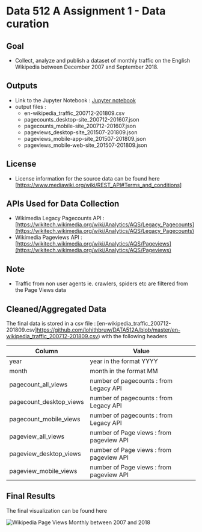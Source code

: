 # Data 512 A Assignment 1 - Data curation

## Goal 

- Collect, analyze and publish a dataset of monthly traffic on the English Wikipedia between December 2007 and September 2018. 

## Outputs

- Link to the Jupyter Notebook :  [Jupyter notebook](https://github.com/lohithbruw/DATA512A/blob/master/hcds-a1-data-curation.ipynb) 
- output files :   
    * en-wikipedia_traffic_200712-201809.csv
    * pagecounts_desktop-site_200712-201607.json
    * pagecounts_mobile-site_200712-201607.json
    * pageviews_desktop-site_201507-201809.json
    * pageviews_mobile-app-site_201507-201809.json
    * pageviews_mobile-web-site_201507-201809.json

## License
- License information for the source data can be found here [https://www.mediawiki.org/wiki/REST_API#Terms_and_conditions]

## APIs Used for Data Collection

- Wikimedia Legacy Pagecounts API : [https://wikitech.wikimedia.org/wiki/Analytics/AQS/Legacy_Pagecounts](https://wikitech.wikimedia.org/wiki/Analytics/AQS/Legacy_Pagecounts)
- Wikimedia Pageviews API : [https://wikitech.wikimedia.org/wiki/Analytics/AQS/Pageviews](https://wikitech.wikimedia.org/wiki/Analytics/AQS/Pageviews)

## Note
- Traffic from non user agents ie. crawlers, spiders etc are filtered from the Page Views data

## Cleaned/Aggregated Data

The final data is stored in a csv file : [en-wikipedia_traffic_200712-201809.csv]https://github.com/lohithbruw/DATA512A/blob/master/en-wikipedia_traffic_200712-201809.csv) with the following headers

| Column | Value | 
| ------ | ------ |
| year | year in the format YYYY | 
| month | month in the format MM | 
|pagecount_all_views| number of pagecounts : from Legacy API   |
|pagecount_desktop_views | number of pagecounts : from Legacy API  |
|pagecount_mobile_views	| number of pagecounts : from Legacy API  |
|pageview_all_views| number of Page views : from pageview API  |
|pageview_desktop_views| number of Page views : from pageview API|
|pageview_mobile_views| number of  Page views : from pageview API|


## Final Results 

The final visualization can be found here 

![Wikipedia Page Views Monthly between 2007 and 2018](https://github.com/lohithbruw/DATA512A/blob/master/visualization.png)